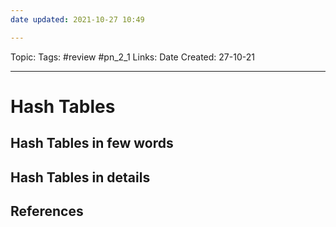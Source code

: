 ```yaml
---
date updated: 2021-10-27 10:49

---
```


Topic:
Tags: #review #pn_2_1
Links:
Date Created: 27-10-21

---

# Hash Tables

## Hash Tables in few words

## Hash Tables in details

## References
